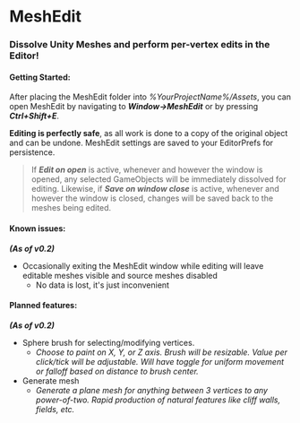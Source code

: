 # MeshEdit
### Dissolve Unity Meshes and perform per-vertex edits in the Editor!   
  
#### Getting Started:
After placing the MeshEdit folder into *%YourProjectName%/Assets*, you can open MeshEdit by navigating to ***Window->MeshEdit*** or by pressing ***Ctrl+Shift+E***.  
  
**Editing is perfectly safe**, as all work is done to a copy of the original object and can be undone. MeshEdit settings are saved to your EditorPrefs for persistence.  
> If ***Edit on open*** is active, whenever and however the window is opened, any selected GameObjects will be immediately dissolved for editing. Likewise, if ***Save on window close*** is active, whenever and however the window is closed, changes will be saved back to the meshes being edited.  
  
#### Known issues:
***(As of v0.2)***
* Occasionally exiting the MeshEdit window while editing will leave editable meshes visible and source meshes disabled
  * No data is lost, it's just inconvenient
  
#### Planned features:
***(As of v0.2)***
* Sphere brush for selecting/modifying vertices.
  * *Choose to paint on X, Y, or Z axis. Brush will be resizable. Value per click/tick will be adjustable. Will have toggle for uniform movement or falloff based on distance to brush center.*
* Generate mesh
  * *Generate a plane mesh for anything between 3 vertices to any power-of-two. Rapid production of natural features like cliff walls, fields, etc.*
